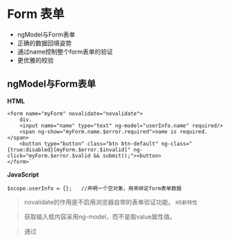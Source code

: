 # Form 表单 #

- ngModel与Form表单
- 正确的数据回填姿势
- 通过name控制整个form表单的验证
- 更优雅的校验

## ngModel与Form表单 ##
**HTML**

	<form name="myForm" novalidate="novalidate">
		div.
    	<input name="name" type="text" ng-model="userInfo.name" required/>
		<span ng-show="myForm.name.$error.required">name is required.</span>
		<button type="button" class="btn btn-default" ng-class="{true:disabled}[myForm.$error.$invalid]" ng-click="myForm.$error.$valid && submit();"><button>
	</form>`

**JavaScript**
	
	$scope.userInfo = {};	//声明一个空对象，用来绑定form表单数据

> novalidate的作用是不启用浏览器自带的表单验证功能。 `H5新特性`

> 获取输入框内容采用ng-model，而不是取value属性值。

> 通过